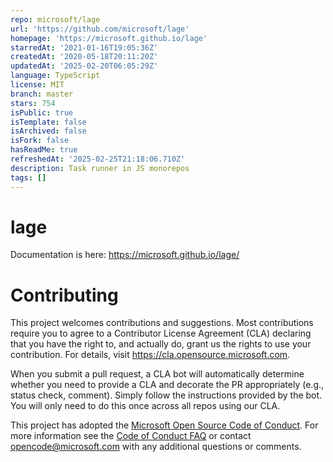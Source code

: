 ```yaml
---
repo: microsoft/lage
url: 'https://github.com/microsoft/lage'
homepage: 'https://microsoft.github.io/lage'
starredAt: '2021-01-16T19:05:36Z'
createdAt: '2020-05-18T20:11:20Z'
updatedAt: '2025-02-20T06:05:29Z'
language: TypeScript
license: MIT
branch: master
stars: 754
isPublic: true
isTemplate: false
isArchived: false
isFork: false
hasReadMe: true
refreshedAt: '2025-02-25T21:18:06.710Z'
description: Task runner in JS monorepos
tags: []
---
```


# lage

Documentation is here: https://microsoft.github.io/lage/

# Contributing

This project welcomes contributions and suggestions. Most contributions require you to agree to a
Contributor License Agreement (CLA) declaring that you have the right to, and actually do, grant us
the rights to use your contribution. For details, visit https://cla.opensource.microsoft.com.

When you submit a pull request, a CLA bot will automatically determine whether you need to provide
a CLA and decorate the PR appropriately (e.g., status check, comment). Simply follow the instructions
provided by the bot. You will only need to do this once across all repos using our CLA.

This project has adopted the [Microsoft Open Source Code of Conduct](https://opensource.microsoft.com/codeofconduct/).
For more information see the [Code of Conduct FAQ](https://opensource.microsoft.com/codeofconduct/faq/) or
contact [opencode@microsoft.com](mailto:opencode@microsoft.com) with any additional questions or comments.
